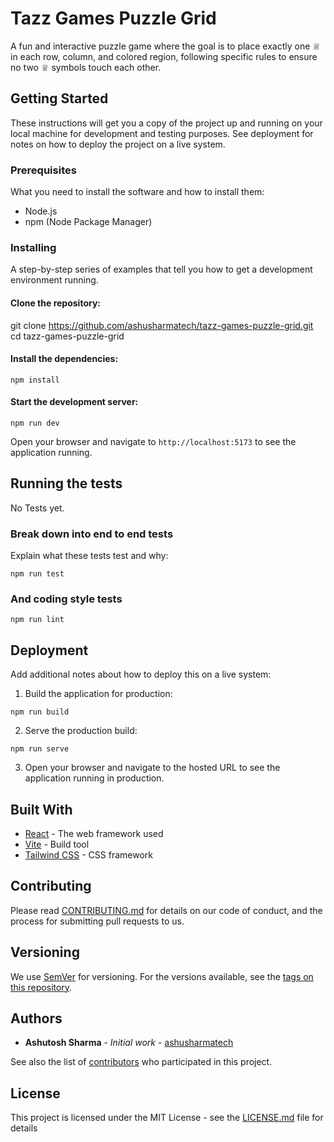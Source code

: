 # Tazz Games Puzzle Grid

A fun and interactive puzzle game where the goal is to place exactly one ♕ in each row, column, and colored region, following specific rules to ensure no two ♕ symbols touch each other.

## Getting Started

These instructions will get you a copy of the project up and running on your local machine for development and testing purposes. See deployment for notes on how to deploy the project on a live system.

### Prerequisites

What you need to install the software and how to install them:

- Node.js
- npm (Node Package Manager)



### Installing

A step-by-step series of examples that tell you how to get a development environment running.

#### Clone the repository:

git clone https://github.com/ashusharmatech/tazz-games-puzzle-grid.git
cd tazz-games-puzzle-grid


#### Install the dependencies:

```
npm install
```

#### Start the development server:
```
npm run dev
```

Open your browser and navigate to `http://localhost:5173` to see the application running.

## Running the tests

No Tests yet.

### Break down into end to end tests

Explain what these tests test and why:

```
npm run test
```

### And coding style tests

```
npm run lint
```

## Deployment

Add additional notes about how to deploy this on a live system:

1. Build the application for production:
```
npm run build
```

2. Serve the production build:
```
npm run serve
```

3. Open your browser and navigate to the hosted URL to see the application running in production.

## Built With

* [React](https://reactjs.org/) - The web framework used
* [Vite](https://vitejs.dev/) - Build tool
* [Tailwind CSS](https://tailwindcss.com/) - CSS framework

## Contributing

Please read [CONTRIBUTING.md](https://gist.github.com/PurpleBooth/b24679402957c63ec426) for details on our code of conduct, and the process for submitting pull requests to us.

## Versioning

We use [SemVer](http://semver.org/) for versioning. For the versions available, see the [tags on this repository](https://github.com/ashusharmatech/tazz-games-puzzle-grid/tags). 

## Authors

* **Ashutosh Sharma** - *Initial work* - [ashusharmatech](https://github.com/ashusharmatech)

See also the list of [contributors](https://github.com/ashusharmatech/tazz-games-puzzle-grid/contributors) who participated in this project.

## License

This project is licensed under the MIT License - see the [LICENSE.md](LICENSE.md) file for details
